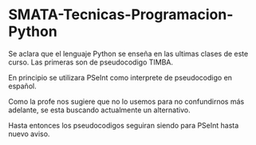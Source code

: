 # SMATA-Tecnicas-Programacion-Python
Se aclara que el lenguaje Python se enseña en las ultimas clases de este curso.
Las primeras son de pseudocodigo TIMBA.

En principio se utilizara PSeInt como interprete de pseudocodigo en español.

Como la profe nos sugiere que no lo usemos para no confundirnos más adelante, se esta buscando actualmente un alternativo.

Hasta entonces los pseudocodigos seguiran siendo para PSeInt hasta nuevo aviso.
